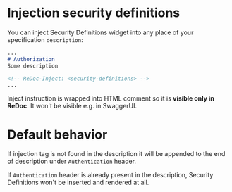 # Injection security definitions

You can inject Security Definitions widget into any place of your specification `description`:

```markdown
...
# Authorization
Some description

<!-- ReDoc-Inject: <security-definitions> -->
...
```
Inject instruction is wrapped into HTML comment so it is **visible only in ReDoc**. It won't be visible e.g. in SwaggerUI.

# Default behavior
If injection tag is not found in the description it will be appended to the end
of description under `Authentication` header.

If `Authentication` header is already present in the description, Security Definitions won't be inserted and rendered at all.
